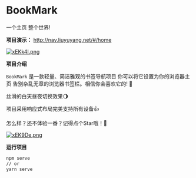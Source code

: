 # BookMark 
一个主页 整个世界!

<b>项目演示：</b> http://nav.liuyuyang.net/#/home

[![xEKk4I.png](https://s1.ax1x.com/2022/09/25/xEKk4I.png)](https://imgse.com/i/xEKk4I)

<b>项目介绍</b>

`BookMark` 是一款轻量、简洁雅观的书签导航项目 你可以将它设置为你的浏览器主页 告别杂乱无章的浏览器书签栏。相信你会喜欢它的! 🎉

丝滑的白天昼夜切换效果🌖

项目采用响应式布局完美支持所有设备👍

怎么样？还不体验一番？记得点个Star哦！🌹

[![xEK9De.png](https://s1.ax1x.com/2022/09/25/xEK9De.png)](https://imgse.com/i/xEK9De)

**运行项目**

```bash
npm serve
// or
yarn serve
```

